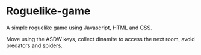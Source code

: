 # Roguelike-game
A simple roguelike game using Javascript, HTML and CSS.

Move using the ASDW keys, collect dinamite to access the next room, avoid predators and spiders.
